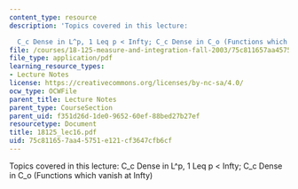 ```yaml
---
content_type: resource
description: 'Topics covered in this lecture:

  C_c Dense in L^p, 1 Leq p < Infty; C_c Dense in C_o (Functions which vanish at Infty)'
file: /courses/18-125-measure-and-integration-fall-2003/75c811657aa45751e121cf3647cfb6cf_18125_lec16.pdf
file_type: application/pdf
learning_resource_types:
- Lecture Notes
license: https://creativecommons.org/licenses/by-nc-sa/4.0/
ocw_type: OCWFile
parent_title: Lecture Notes
parent_type: CourseSection
parent_uid: f351d26d-1de0-9652-60ef-88bed27b27ef
resourcetype: Document
title: 18125_lec16.pdf
uid: 75c81165-7aa4-5751-e121-cf3647cfb6cf
---
```

Topics covered in this lecture:
C_c Dense in L^p, 1 Leq p < Infty; C_c Dense in C_o (Functions which vanish at Infty)